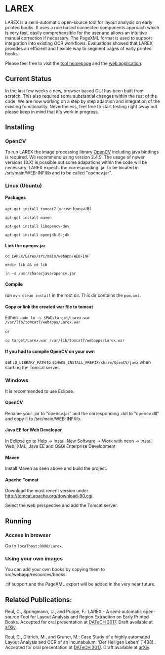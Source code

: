 # LAREX

LAREX is a semi-automatic open-source tool for layout analysis on early printed books. 
It uses a rule based connected components approach which is very fast, 
easily comprehensible for the user and allows an intuitive manual correction if necessary. 
The PageXML format is used to support integration into existing OCR workflows. 
Evaluations showed that LAREX provides an efficient and flexible way to segment pages of early printed books.

Please feel free to visit the [tool homepage](https://go.uniwue.de/larex) and the [web application](http://www.larex-webapp.informatik.uni-wuerzburg.de/).

## Current Status
In the last few weeks a new, browser based GUI has been built from scratch. 
This also required some substantial changes within the rest of the code. 
We are now working on a step by step adaption and integration of the existing functionality.
Nevertheless, feel free to start testing right away but please keep in mind that it's work in progress.

## Installing

### OpenCV
To run LAREX the image processing library [OpenCV](http://opencv.org/) including java bindings is required. We recommend using version 2.4.9. 
The usage of newer versions (3.X) is possible but some adapations within the code will be necessary.
LAREX expects the corresponding .jar to be located in /src/main/WEB-INF/lib and to be called "opencv.jar".

### Linux (Ubuntu)
#### Packages
`apt-get install tomcat7` (or use tomcat8)

`apt-get install maven`

`apt-get install libopencv-dev`

`apt-get install openjdk-8-jdk`

#### Link the opencv.jar
`cd LAREX/Larex/src/main/webapp/WEB-INF`

`mkdir lib && cd lib`

`ln -s /usr/share/java/opencv.jar`

#### Compile
run `mvn clean install` in the root dir. This dir contains the `pom.xml`.

#### Copy or link the created war file to tomcat
Either:
`sudo ln -s $PWD/target/Larex.war /var/lib/tomcat7/webapps/Larex.war`

or

`cp target/Larex.war /var/lib/tomcat7/webapps/Larex.war`

#### If you had to compile OpenCV on your own
set `LD_LIBRARY_PATH` to `$CMAKE_INSTALL_PREFIX/share/OpenCV/java` when starting the Tomcat server.

### Windows
It is recommended to use Eclipse.

#### OpenCV
Rename your .jar to "opencv.jar" and the corresponding .ddl to "opencv.dll" and copy it to /src/main/WEB-INF/lib.

#### Java EE for Web Developer
In Eclipse go to Help -> Install New Software -> Work with neon -> Install Web, XML, Java EE and OSGi Enterprise Development

#### Maven
Install Maven as seen above and build the project.

#### Apache Tomcat
Download the most recent version under http://tomcat.apache.org/download-90.cgi.

Select the web perspective and add the Tomcat server.

## Running
### Access in browser
Go to `localhost:8080/Larex`.

### Using your own images
You can add your own books by copying them to src/webapp/resources/books.

.tif support and the PageXML export will be added in the very near future.

## Related Publications:
Reul, C., Springmann, U., and Puppe, F.: LAREX - A semi-automatic open-source Tool for Layout
Analysis and Region Extraction on Early Printed Books. Accepted for oral presentation at [DATeCH 2017](http://ddays.digitisation.eu/). 
Draft available at [arXiv](https://arxiv.org/abs/1701.07396).

Reul, C., Dittrich, M., and Gruner, M.: Case Study of a highly automated Layout Analysis and OCR of an incunabulum: 
‘Der Heiligen Leben’ (1488).. Accepted for oral presentation at [DATeCH 2017](http://ddays.digitisation.eu/). 
Draft available at [arXiv](https://arxiv.org/abs/1701.07395).
